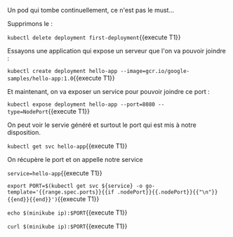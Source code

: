 Un pod qui tombe continuellement, ce n'est pas le must...

Supprimons le :

`kubectl delete deployment first-deployment`{{execute T1}}

Essayons une application qui expose un serveur que l'on va pouvoir joindre :

`kubectl create deployment hello-app --image=gcr.io/google-samples/hello-app:1.0`{{execute T1}}

Et maintenant, on va exposer un service pour pouvoir joindre ce port :

`kubectl expose deployment hello-app --port=8080 --type=NodePort`{{execute T1}}

On peut voir le servie généré et surtout le port qui est mis à notre disposition.

`kubectl get svc hello-app`{{execute T1}}

On récupère le port et on appelle notre service

`service=hello-app`{{execute T1}}

`export PORT=$(kubectl get svc ${service} -o go-template='{{range.spec.ports}}{{if .nodePort}}{{.nodePort}}{{"\n"}}{{end}}{{end}}')`{{execute T1}}

`echo $(minikube ip):$PORT`{{execute T1}}

`curl $(minikube ip):$PORT`{{execute T1}}
